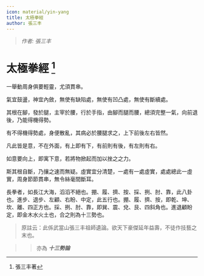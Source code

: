 ```yaml
---
icon: material/yin-yang
title: 太極拳經
author: 張三丰
---
```


> *作者: 張三丰*

# 太極拳經 [^1]

一舉動周身俱要輕靈，尤須貫串。

氣宜鼓盪，神宜內斂，無使有缺陷處，無使有凹凸處，無使有斷續處。

其根在腳，發於腿，主宰於腰，行於手指，由腳而腿而腰，總須完整一氣，向前退後，乃能得機得勢。

有不得機得勢處，身便散亂，其病必於腰腿求之，上下前後左右皆然。

凡此皆是意，不在外面，有上即有下，有前則有後，有左則有右。

如意要向上，即寓下意，若將物掀起而加以挫之之力。

斯其根自斷，乃攘之速而無疑。虛實宜分清楚，一處有一處虛實，處處總此一虛實，周身節節貫串，無令絲毫間斷耳。

長拳者，如長江大海，滔滔不絕也。掤、履、擠、按、採、挒、肘、靠，此八卦也。進步、退步、左顧、右盼、中定，此五行也。掤、履、擠、按，即乾、坤、坎、離、四正方也。採、挒、肘、靠，即巽、震、兌、艮、四斜角也。進退顧盼定，即金木水火土也，合之則為十三勢也。

> 原註云：此係武當山張三丰祖師遺論。欲天下豪傑延年益壽，不徒作技藝之末也。

>> 亦為 ***十三勢論***


[^1]: 張三丰著
